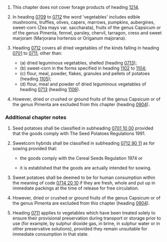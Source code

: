 1. This chapter does not cover forage products of heading [1214](/headings/1214).

2. In heading [0709](/headings/0709) to [0712](/headings/0712) the word 'vegetables' includes edible mushrooms, truffles, olives, capers, marrows, pumpkins, aubergines, sweet-corn (Zea mays var. saccharata), fruits of the genus Capsicum or of the genus Pimenta, fennel, parsley, chervil, tarragon, cress and sweet marjoram (Marjorana hortensis or Origanum majorana).

3. Heading [0712](/headings/0712) covers all dried vegetables of the kinds falling in heading [0701](/headings/0701) to [0711](/headings/0711), other than:

   - (a) dried leguminous vegetables, shelled (heading [0713](/headings/0713));
   - (b) sweet-corn in the forms specified in heading [1102](/headings/1102) to [1104](/headings/1104);
   - (c) flour, meal, powder, flakes, granules and pellets of potatoes (heading [1105](/headings/1105));
   - (d) flour, meal and powder of dried leguminous vegetables of heading [0713](/headings/0713) (heading [1106](/headings/1106)).

4. However, dried or crushed or ground fruits of the genus Capsicum or of the genus Pimenta are excluded from this chapter (heading [0904](/headings/0904)).

### Additional chapter notes

1. Seed potatoes shall be classified in subheading [0701 10 00](/commodities/0701100000) provided that the goods comply with The Seed Potatoes Regulations 1991.

2. Sweetcorn hybrids shall be classified in subheading [0712 90 11](/commodities/0712901100) as for sowing provided that:

   - the goods comply with the Cereal Seeds Regulation 1974 or

   - it is established that the goods are actually intended for sowing.

3. Sweet potatoes shall be deemed to be for human consumption within the meaning of code [0714 20 10](/commodities/0714201000) if they are fresh, whole and put up in immediate packings at the time of release for free circulation.

4.	However, dried or crushed or ground fruits of the genus Capsicum or of the genus Pimenta are excluded from this chapter (heading [0904](/headings/0904)).

5.	Heading [0711](/headings/0711) applies to vegetables which have been treated solely to ensure their provisional preservation during transport or storage prior to use (for example, by sulphur dioxide gas, in brine, in sulphur water or in other preservative solutions), provided they remain unsuitable for immediate consumption in that state.
